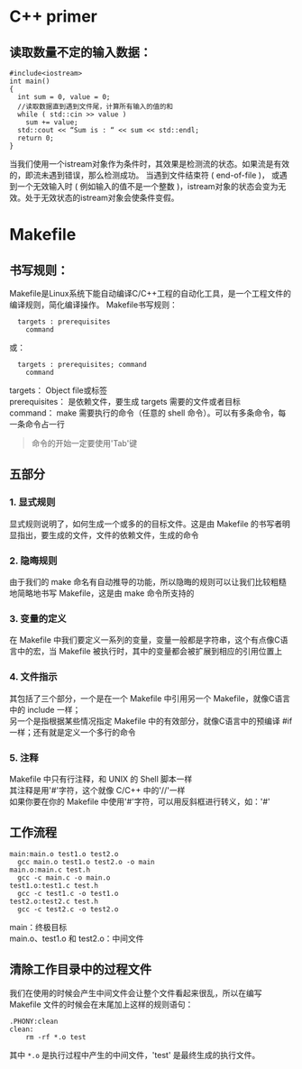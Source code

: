 # C++ primer
## 读取数量不定的输入数据：

```
#include<iostream>
int main()
{
  int sum = 0, value = 0;
  //读取数据直到遇到文件尾，计算所有输入的值的和
  while ( std::cin >> value )
    sum += value;
  std::cout << “Sum is : “ << sum << std::endl;
  return 0;
}
```

当我们使用一个istream对象作为条件时，其效果是检测流的状态。如果流是有效的，即流未遇到错误，那么检测成功。
当遇到文件结束符 ( end-of-file )， 或遇到一个无效输入时 ( 例如输入的值不是一个整数 )，istream对象的状态会变为无效。处于无效状态的istream对象会使条件变假。

# Makefile
## 书写规则：
Makefile是Linux系统下能自动编译C/C++工程的自动化工具，是一个工程文件的编译规则，简化编译操作。
Makefile书写规则：
```
  targets : prerequisites
    command
```
或：
```
  targets : prerequisites; command
    command
```
targets： Object file或标签  
prerequisites： 是依赖文件，要生成 targets 需要的文件或者目标  
command： make 需要执行的命令（任意的 shell 命令）。可以有多条命令，每一条命令占一行  
>命令的开始一定要使用'Tab'键

## 五部分
### 1. 显式规则
显式规则说明了，如何生成一个或多的的目标文件。这是由 Makefile 的书写者明显指出，要生成的文件，文件的依赖文件，生成的命令  
### 2. 隐晦规则
由于我们的 make 命名有自动推导的功能，所以隐晦的规则可以让我们比较粗糙地简略地书写 Makefile，这是由 make 命令所支持的  
### 3. 变量的定义
在 Makefile 中我们要定义一系列的变量，变量一般都是字符串，这个有点像C语言中的宏，当 Makefile 被执行时，其中的变量都会被扩展到相应的引用位置上  
### 4. 文件指示
其包括了三个部分，一个是在一个 Makefile 中引用另一个 Makefile，就像C语言中的 include 一样；  
另一个是指根据某些情况指定 Makefile 中的有效部分，就像C语言中的预编译 #if 一样；还有就是定义一个多行的命令  
### 5. 注释
Makefile 中只有行注释，和 UNIX 的 Shell 脚本一样  
其注释是用'#'字符，这个就像 C/C++ 中的'//'一样  
如果你要在你的 Makefile 中使用'#'字符，可以用反斜框进行转义，如：'\#'  

## 工作流程
```
main:main.o test1.o test2.o
  gcc main.o test1.o test2.o -o main
main.o:main.c test.h
  gcc -c main.c -o main.o
test1.o:test1.c test.h
  gcc -c test1.c -o test1.o
test2.o:test2.c test.h
  gcc -c test2.c -o test2.o
```
main：终极目标  
main.o、test1.o 和 test2.o：中间文件  

## 清除工作目录中的过程文件
我们在使用的时候会产生中间文件会让整个文件看起来很乱，所以在编写 Makefile 文件的时候会在末尾加上这样的规则语句：
```
.PHONY:clean
clean:
    rm -rf *.o test
```

其中 `*.o` 是执行过程中产生的中间文件，'test' 是最终生成的执行文件。

